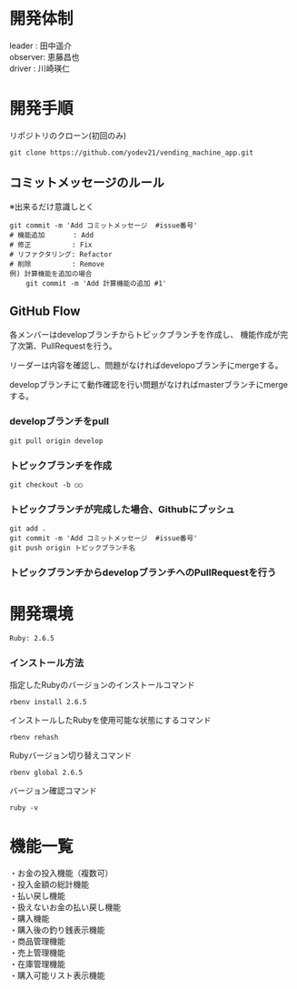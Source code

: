 # 開発体制
leader  : 田中遥介  
observer: 恵藤昌也  
driver  : 川崎瑛仁 

# 開発手順
リポジトリのクローン(初回のみ)
```
git clone https://github.com/yodev21/vending_machine_app.git
```

## コミットメッセージのルール
※出来るだけ意識しとく
```
git commit -m 'Add コミットメッセージ  #issue番号'
# 機能追加       : Add
# 修正          : Fix
# リファクタリング: Refactor
# 削除          : Remove
例) 計算機能を追加の場合
    git commit -m 'Add 計算機能の追加 #1'
```
## GitHub Flow
各メンバーはdevelopブランチからトピックブランチを作成し、
機能作成が完了次第、PullRequestを行う。

リーダーは内容を確認し、問題がなければdevelopoブランチにmergeする。

developブランチにて動作確認を行い問題がなければmasterブランチにmergeする。

### developブランチをpull
```
git pull origin develop
```


### トピックブランチを作成
```
git checkout -b ○○
```

### トピックブランチが完成した場合、Githubにプッシュ
```
git add .
git commit -m 'Add コミットメッセージ  #issue番号'
git push origin トピックブランチ名
```

### トピックブランチからdevelopブランチへのPullRequestを行う

### 
# 開発環境
`Ruby: 2.6.5`

###  インストール方法
指定したRubyのバージョンのインストールコマンド
```
rbenv install 2.6.5
```

インストールしたRubyを使用可能な状態にするコマンド
```
rbenv rehash
```

Rubyバージョン切り替えコマンド
```
rbenv global 2.6.5
```

バージョン確認コマンド
```
ruby -v
```

# 機能一覧
・お金の投入機能（複数可）  
・投入金額の総計機能  
・払い戻し機能  
・扱えないお金の払い戻し機能  
・購入機能  
・購入後の釣り銭表示機能  
・商品管理機能  
・売上管理機能  
・在庫管理機能  
・購入可能リスト表示機能  


